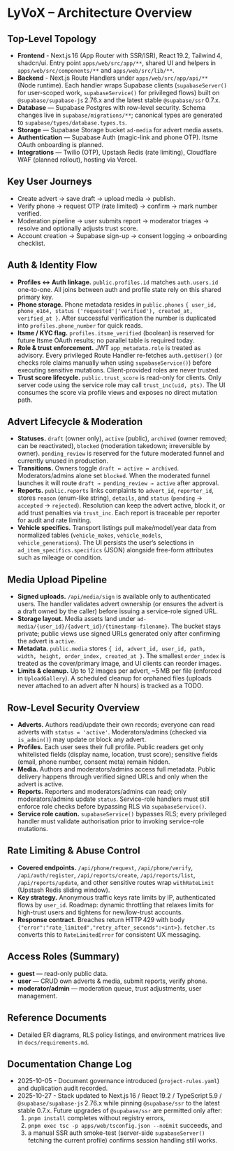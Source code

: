 # LyVoX – Architecture Overview

## Top-Level Topology

- **Frontend** - Next.js 16 (App Router with SSR/ISR), React 19.2, Tailwind 4, shadcn/ui. Entry point `apps/web/src/app/**`, shared UI and helpers in `apps/web/src/components/**` and `apps/web/src/lib/**`.
- **Backend** - Next.js Route Handlers under `apps/web/src/app/api/**` (Node runtime). Each handler wraps Supabase clients (`supabaseServer()` for user-scoped work, `supabaseService()` for privileged flows) built on `@supabase/supabase-js` 2.76.x and the latest stable `@supabase/ssr` 0.7.x.
- **Database** — Supabase Postgres with row-level security. Schema changes live in `supabase/migrations/**`; canonical types are generated to `supabase/types/database.types.ts`.
- **Storage** — Supabase Storage bucket `ad-media` for advert media assets.
- **Authentication** — Supabase Auth (magic-link and phone OTP). Itsme OAuth onboarding is planned.
- **Integrations** — Twilio (OTP), Upstash Redis (rate limiting), Cloudflare WAF (planned rollout), hosting via Vercel.

## Key User Journeys

- Create advert → save draft → upload media → publish.
- Verify phone → request OTP (rate limited) → confirm → mark number verified.
- Moderation pipeline → user submits report → moderator triages → resolve and optionally adjusts trust score.
- Account creation → Supabase sign-up → consent logging → onboarding checklist.

## Auth & Identity Flow

- **Profiles ↔ Auth linkage.** `public.profiles.id` matches `auth.users.id` one-to-one. All joins between auth and profile state rely on this shared primary key.
- **Phone storage.** Phone metadata resides in `public.phones` `{ user_id, phone_e164, status ('requested'|'verified'), created_at, verified_at }`. After successful verification the number is duplicated into `profiles.phone_number` for quick reads.
- **Itsme / KYC flag.** `profiles.itsme_verified` (boolean) is reserved for future Itsme OAuth results; no parallel table is required today.
- **Role & trust enforcement.** JWT `app_metadata.role` is treated as advisory. Every privileged Route Handler re-fetches `auth.getUser()` (or checks role claims manually when using `supabaseService()`) before executing sensitive mutations. Client-provided roles are never trusted.
- **Trust score lifecycle.** `public.trust_score` is read-only for clients. Only server code using the service role may call `trust_inc(uid, pts)`. The UI consumes the score via profile views and exposes no direct mutation path.

## Advert Lifecycle & Moderation

- **Statuses.** `draft` (owner only), `active` (public), `archived` (owner removed; can be reactivated), `blocked` (moderation takedown; irreversible by owner). `pending_review` is reserved for the future moderated funnel and currently unused in production.
- **Transitions.** Owners toggle `draft ↔ active ↔ archived`. Moderators/admins alone set `blocked`. When the moderated funnel launches it will route `draft → pending_review → active` after approval.
- **Reports.** `public.reports` links complaints to `advert_id`, `reporter_id`, stores `reason` (enum-like string), `details`, and `status` (`pending` → `accepted` → `rejected`). Resolution can keep the advert active, block it, or add trust penalties via `trust_inc`. Each report is traceable per reporter for audit and rate limiting.
- **Vehicle specifics.** Transport listings pull make/model/year data from normalized tables (`vehicle_makes`, `vehicle_models`, `vehicle_generations`). The UI persists the user’s selections in `ad_item_specifics.specifics` (JSON) alongside free-form attributes such as mileage or condition.

## Media Upload Pipeline

- **Signed uploads.** `/api/media/sign` is available only to authenticated users. The handler validates advert ownership (or ensures the advert is a draft owned by the caller) before issuing a service-role signed URL.
- **Storage layout.** Media assets land under `ad-media/{user_id}/{advert_id}/{timestamp-filename}`. The bucket stays private; public views use signed URLs generated only after confirming the advert is `active`.
- **Metadata.** `public.media` stores `{ id, advert_id, user_id, path, width, height, order_index, created_at }`. The smallest `order_index` is treated as the cover/primary image, and UI clients can reorder images.
- **Limits & cleanup.** Up to 12 images per advert, ~5 MB per file (enforced in `UploadGallery`). A scheduled cleanup for orphaned files (uploads never attached to an advert after N hours) is tracked as a TODO.

## Row-Level Security Overview

- **Adverts.** Authors read/update their own records; everyone can read adverts with `status = 'active'`. Moderators/admins (checked via `is_admin()`) may update or block any advert.
- **Profiles.** Each user sees their full profile. Public readers get only whitelisted fields (display name, location, trust score); sensitive fields (email, phone number, consent meta) remain hidden.
- **Media.** Authors and moderators/admins access full metadata. Public delivery happens through verified signed URLs and only when the advert is active.
- **Reports.** Reporters and moderators/admins can read; only moderators/admins update `status`. Service-role handlers must still enforce role checks before bypassing RLS via `supabaseService()`.
- **Service role caution.** `supabaseService()` bypasses RLS; every privileged handler must validate authorisation prior to invoking service-role mutations.

## Rate Limiting & Abuse Control

- **Covered endpoints.** `/api/phone/request`, `/api/phone/verify`, `/api/auth/register`, `/api/reports/create`, `/api/reports/list`, `/api/reports/update`, and other sensitive routes wrap `withRateLimit` (Upstash Redis sliding window).
- **Key strategy.** Anonymous traffic keys rate limits by IP, authenticated flows by `user_id`. Roadmap: dynamic throttling that relaxes limits for high-trust users and tightens for new/low-trust accounts.
- **Response contract.** Breaches return HTTP 429 with body `{"error":"rate_limited","retry_after_seconds":<int>}`. `fetcher.ts` converts this to `RateLimitedError` for consistent UX messaging.

## Access Roles (Summary)

- **guest** — read-only public data.
- **user** — CRUD own adverts & media, submit reports, verify phone.
- **moderator/admin** — moderation queue, trust adjustments, user management.

## Reference Documents

- Detailed ER diagrams, RLS policy listings, and environment matrices live in `docs/requirements.md`.

## Documentation Change Log

- 2025-10-05 - Document governance introduced (`project-rules.yaml`) and duplication audit recorded.
- 2025-10-27 - Stack updated to Next.js 16 / React 19.2 / TypeScript 5.9 / `@supabase/supabase-js` 2.76.x while pinning `@supabase/ssr` to the latest stable 0.7.x. Future upgrades of `@supabase/ssr` are permitted only after:
  1. `pnpm install` completes without registry errors,
  2. `pnpm exec tsc -p apps/web/tsconfig.json --noEmit` succeeds, and
  3. a manual SSR auth smoke-test (server-side `supabaseServer()` fetching the current profile) confirms session handling still works.
